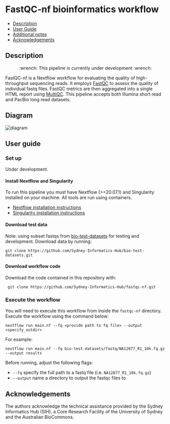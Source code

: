 # FastQC-nf bioinformatics workflow

 - [Description](#description)
 - [User Guide](#user-guide)
 - [Additional notes](#additional-notes)
 - [Acknowledgements](#acknowledgements)

## Description

<p align="center">
:wrench: This pipeline is currently under development :wrench:
</p>

FastQC-nf is a Nextflow workflow for evaluating the quality of high-throughput sequencing reads. It employs [FastQC](https://www.bioinformatics.babraham.ac.uk/projects/fastqc/) to assess the quality of individual fastq files. FastQC metrics are then aggregated into a single HTML report using [MultiQC](https://multiqc.info/). This pipeline accepts both Illumina short read and PacBio long read datasets. 

## Diagram 
![diagram](fastqcnf_wf.bmp)

## User guide

### Set up 

Under development.

#### Install Nextflow and Singularity

To run this pipeline you must have Nextflow (>=20.07.1) and Singularity installed on your machine. All tools are run using containers. 

* [Nextflow installation instructions](https://www.nextflow.io/docs/latest/getstarted.html)
* [Singularity installation instructions](https://docs.sylabs.io/guides/3.0/user-guide/installation.html)

#### Download test data 

Note: using subset fastqs from [bio-test-datasets](https://github.com/Sydney-Informatics-Hub/bio-test-datasets/tree/main#bio-test-datasets) for testing and development. Download data by running: 

```
git clone https://github.com/Sydney-Informatics-Hub/bio-test-datasets.git
```

#### Download workflow code 

Download the code contained in this repository with:

```
 git clone https://github.com/Sydney-Informatics-Hub/fastqc-nf.git
```

### Execute the workflow 

You will need to execute this workflow from inside the `fastqc-nf` directory. Execute the workflow using the command below: 

```
nextflow run main.nf --fq <provide path to fq file> --output <specify_outdir>
```

For example: 

```
nextflow run main.nf --fq bio-test-datasets/fastq/NA12877_R1_10k.fq.gz --output results
```

Before running, adjust the following flags:
* `--fq` specify the full path to a fastq file (i.e. `NA12877_R1_10k.fq.gz`)
* `--output` name a directory to output the fastqc files to

## Acknowledgements

The authors acknowledge the technical assistance provided by the Sydney Informatics Hub (SIH), a Core Research Facility of the University of Sydney and the Australian BioCommons.